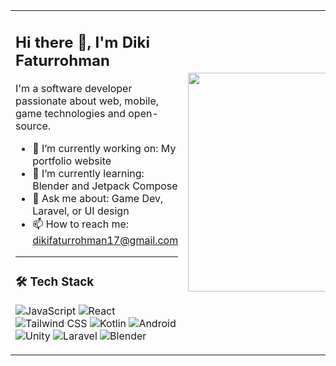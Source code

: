<table>
  <tr>
    <td>

## Hi there 👋, I'm Diki Faturrohman
I'm a software developer passionate about web, mobile, game technologies and open-source.
- 🔭 I’m currently working on: My portfolio website  
- 🌱 I’m currently learning: Blender and Jetpack Compose  
- 💬 Ask me about: Game Dev, Laravel, or UI design  
- 📫 How to reach me: dikifaturrohman17@gmail.com  
---
### 🛠 Tech Stack
![JavaScript](https://img.shields.io/badge/-JavaScript-333333?style=flat&logo=javascript)
![React](https://img.shields.io/badge/-React-333333?style=flat&logo=react)
![Tailwind CSS](https://img.shields.io/badge/-TailwindCSS-333333?style=flat&logo=tailwind-css)
![Kotlin](https://img.shields.io/badge/-Kotlin-333333?style=flat&logo=kotlin)
![Android](https://img.shields.io/badge/-Android-333333?style=flat&logo=android)
![Unity](https://img.shields.io/badge/-Unity-333333?style=flat&logo=unity)
![Laravel](https://img.shields.io/badge/-Laravel-333333?style=flat&logo=laravel)
![Blender](https://img.shields.io/badge/-Blender-333333?style=flat&logo=blender)

</td>
    <td align="center">
      <img src="https://i.imgur.com/BcsXJuz.gif" width="350"/>
    </td>
  </tr>
</table>


<!--
**DikiFaturrohman/DikiFaturrohman** is a ✨ _special_ ✨ repository because its `README.md` (this file) appears on your GitHub profile.

Here are some ideas to get you started:

- 🔭 I’m currently working on ...
- 🌱 I’m currently learning ...
- 👯 I’m looking to collaborate on ...
- 🤔 I’m looking for help with ...
- 💬 Ask me about ...
- 📫 How to reach me: ...
- 😄 Pronouns: ...
- ⚡ Fun fact: ...
-->
